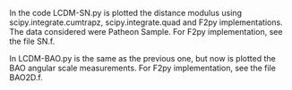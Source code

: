 In the code LCDM-SN.py is plotted the distance modulus using scipy.integrate.cumtrapz, scipy.integrate.quad and F2py implementations. The data considered were Patheon Sample. For F2py implementation, see the file SN.f.

In LCDM-BAO.py is the same as the previous one, but now is plotted the BAO angular scale measurements. For F2py implementation, see the file BAO2D.f.

